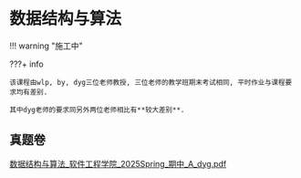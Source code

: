# 数据结构与算法

!!! warning "施工中"

???+ info

    该课程由wlp, by, dyg三位老师教授, 三位老师的教学班期末考试相同, 平时作业与课程要求均有差别.

    其中dyg老师的要求同另外两位老师相比有**较大差别**.

## 真题卷

[数据结构与算法_软件工程学院_2025Spring_期中_A_dyg.pdf](../res/%E8%BD%AF%E4%BB%B6%E5%B7%A5%E7%A8%8B%E5%AD%A6%E9%99%A2/%E6%95%B0%E6%8D%AE%E7%BB%93%E6%9E%84%E4%B8%8E%E7%AE%97%E6%B3%95/%E7%9C%9F%E9%A2%98%E5%8D%B7/%E6%95%B0%E6%8D%AE%E7%BB%93%E6%9E%84%E4%B8%8E%E7%AE%97%E6%B3%95_%E8%BD%AF%E4%BB%B6%E5%B7%A5%E7%A8%8B%E5%AD%A6%E9%99%A2_2025Spring_%E6%9C%9F%E4%B8%AD_A_dyg.pdf)
    
